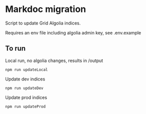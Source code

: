 # Markdoc migration

Script to update Grid Algolia indices.

Requires an env file including algolia admin key, see .env.example

## To run

Local run, no algolia changes, results in /output

```
npm run updateLocal
```

Update dev indices

```
npm run updateDev
```

Update prod indices

```
npm run updateProd
```
